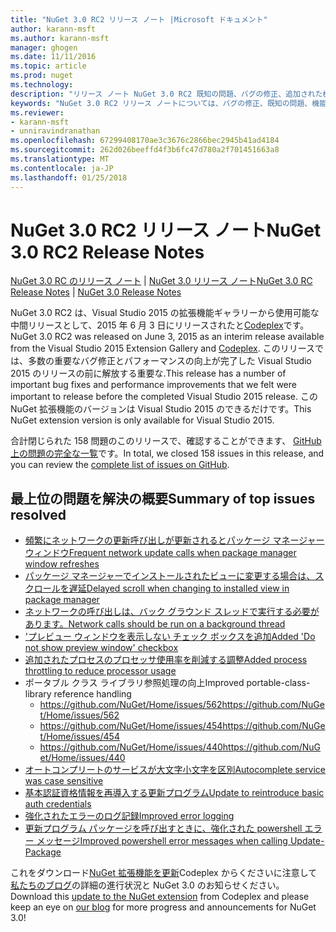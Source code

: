 ```yaml
---
title: "NuGet 3.0 RC2 リリース ノート |Microsoft ドキュメント"
author: karann-msft
ms.author: karann-msft
manager: ghogen
ms.date: 11/11/2016
ms.topic: article
ms.prod: nuget
ms.technology: 
description: "リリース ノート NuGet 3.0 RC2 既知の問題、バグの修正、追加された機能は、Dcr などです。"
keywords: "NuGet 3.0 RC2 リリース ノートについては、バグの修正、既知の問題、機能、Dcr を追加します。"
ms.reviewer:
- karann-msft
- unniravindranathan
ms.openlocfilehash: 67299408170ae3c3676c2866bec2945b41ad4184
ms.sourcegitcommit: 262d026beeffd4f3b6fc47d780a2f701451663a8
ms.translationtype: MT
ms.contentlocale: ja-JP
ms.lasthandoff: 01/25/2018
---
```

# <a name="nuget-30-rc2-release-notes"></a><span data-ttu-id="91681-104">NuGet 3.0 RC2 リリース ノート</span><span class="sxs-lookup"><span data-stu-id="91681-104">NuGet 3.0 RC2 Release Notes</span></span>

<span data-ttu-id="91681-105">[NuGet 3.0 RC のリリース ノート](../release-notes/nuget-3.0-RC.md) | [NuGet 3.0 リリース ノート](../release-notes/nuget-3.0.0.md)</span><span class="sxs-lookup"><span data-stu-id="91681-105">[NuGet 3.0 RC Release Notes](../release-notes/nuget-3.0-RC.md) | [NuGet 3.0 Release Notes](../release-notes/nuget-3.0.0.md)</span></span>

<span data-ttu-id="91681-106">NuGet 3.0 RC2 は、Visual Studio 2015 の拡張機能ギャラリーから使用可能な中間リリースとして、2015 年 6 月 3 日にリリースされたと[Codeplex](https://nuget.codeplex.com/releases/view/615507)です。</span><span class="sxs-lookup"><span data-stu-id="91681-106">NuGet 3.0 RC2 was released on June 3, 2015 as an interim release available from the Visual Studio 2015 Extension Gallery and [Codeplex](https://nuget.codeplex.com/releases/view/615507).</span></span> <span data-ttu-id="91681-107">このリリースでは、多数の重要なバグ修正とパフォーマンスの向上が完了した Visual Studio 2015 のリリースの前に解放する重要な.</span><span class="sxs-lookup"><span data-stu-id="91681-107">This release has a number of important bug fixes and performance improvements that we felt were important to release before the completed Visual Studio 2015 release.</span></span> <span data-ttu-id="91681-108">この NuGet 拡張機能のバージョンは Visual Studio 2015 のできるだけです。</span><span class="sxs-lookup"><span data-stu-id="91681-108">This NuGet extension version is only available for Visual Studio 2015.</span></span>

<span data-ttu-id="91681-109">合計閉じられた 158 問題のこのリリースで、確認することができます、 [GitHub 上の問題の完全な一覧](https://github.com/NuGet/Home/issues?utf8=%E2%9C%93&q=is%3Aclosed+milestone%3A3.0.0-RTM+sort%3Aupdated-asc+updated%3A%3C%3D2015-06-01)です。</span><span class="sxs-lookup"><span data-stu-id="91681-109">In total, we closed 158 issues in this release, and you can review the [complete list of issues on GitHub](https://github.com/NuGet/Home/issues?utf8=%E2%9C%93&q=is%3Aclosed+milestone%3A3.0.0-RTM+sort%3Aupdated-asc+updated%3A%3C%3D2015-06-01).</span></span>

## <a name="summary-of-top-issues-resolved"></a><span data-ttu-id="91681-110">最上位の問題を解決の概要</span><span class="sxs-lookup"><span data-stu-id="91681-110">Summary of top issues resolved</span></span>

* [<span data-ttu-id="91681-111">頻繁にネットワークの更新呼び出しが更新されるとパッケージ マネージャー ウィンドウ</span><span class="sxs-lookup"><span data-stu-id="91681-111">Frequent network update calls when package manager window refreshes</span></span>](https://github.com/NuGet/Home/issues/515)
* [<span data-ttu-id="91681-112">パッケージ マネージャーでインストールされたビューに変更する場合は、スクロールを遅延</span><span class="sxs-lookup"><span data-stu-id="91681-112">Delayed scroll when changing to installed view in package manager</span></span>](https://github.com/NuGet/Home/issues/519)
* [<span data-ttu-id="91681-113">ネットワークの呼び出しは、バック グラウンド スレッドで実行する必要があります。</span><span class="sxs-lookup"><span data-stu-id="91681-113">Network calls should be run on a background thread</span></span>](https://github.com/NuGet/Home/issues/516)
* [<span data-ttu-id="91681-114">'プレビュー ウィンドウを表示しない チェック ボックスを追加</span><span class="sxs-lookup"><span data-stu-id="91681-114">Added 'Do not show preview window' checkbox</span></span>](https://github.com/NuGet/Home/issues/566)
* [<span data-ttu-id="91681-115">追加されたプロセスのプロセッサ使用率を削減する調整</span><span class="sxs-lookup"><span data-stu-id="91681-115">Added process throttling to reduce processor usage</span></span>](https://github.com/NuGet/Home/issues/356)
* <span data-ttu-id="91681-116">ポータブル クラス ライブラリ参照処理の向上</span><span class="sxs-lookup"><span data-stu-id="91681-116">Improved portable-class-library reference handling</span></span>
    * [<span data-ttu-id="91681-117">https://github.com/NuGet/Home/issues/562</span><span class="sxs-lookup"><span data-stu-id="91681-117">https://github.com/NuGet/Home/issues/562</span></span>](https://github.com/NuGet/Home/issues/562)
    * [<span data-ttu-id="91681-118">https://github.com/NuGet/Home/issues/454</span><span class="sxs-lookup"><span data-stu-id="91681-118">https://github.com/NuGet/Home/issues/454</span></span>](https://github.com/NuGet/Home/issues/454)
    * [<span data-ttu-id="91681-119">https://github.com/NuGet/Home/issues/440</span><span class="sxs-lookup"><span data-stu-id="91681-119">https://github.com/NuGet/Home/issues/440</span></span>](https://github.com/NuGet/Home/issues/440)
* [<span data-ttu-id="91681-120">オートコンプリートのサービスが大文字小文字を区別</span><span class="sxs-lookup"><span data-stu-id="91681-120">Autocomplete service was case sensitive</span></span>](https://github.com/NuGet/Home/issues/198)
* [<span data-ttu-id="91681-121">基本認証資格情報を再導入する更新プログラム</span><span class="sxs-lookup"><span data-stu-id="91681-121">Update to reintroduce basic auth credentials</span></span>](https://github.com/NuGet/Home/issues/456)
* [<span data-ttu-id="91681-122">強化されたエラーのログ記録</span><span class="sxs-lookup"><span data-stu-id="91681-122">Improved error logging</span></span>](https://github.com/NuGet/Home/issues/407)
* [<span data-ttu-id="91681-123">更新プログラム パッケージを呼び出すときに、強化された powershell エラー メッセージ</span><span class="sxs-lookup"><span data-stu-id="91681-123">Improved powershell error messages when calling Update-Package</span></span>](https://github.com/NuGet/Home/issues/5)

<span data-ttu-id="91681-124">これをダウンロード[NuGet 拡張機能を更新](https://nuget.codeplex.com/releases/view/615507)Codeplex からくださいに注意して[私たちのブログ](http://blog.nuget.org)の詳細の進行状況と NuGet 3.0 のお知らせください。</span><span class="sxs-lookup"><span data-stu-id="91681-124">Download this [update to the NuGet extension](https://nuget.codeplex.com/releases/view/615507) from Codeplex and please keep an eye on [our blog](http://blog.nuget.org) for more progress and announcements for NuGet 3.0!</span></span>
